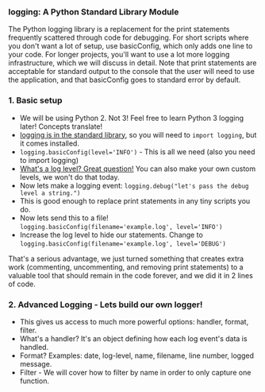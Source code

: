 

### logging: A Python Standard Library Module
The Python logging library is a replacement for the print statements frequently scattered through code for debugging. For short scripts where you don't want a lot of setup, use basicConfig, which only adds one line to your code.  For longer projects, you'll want to use a lot more logging infrastructure, which we will discuss in detail. Note that print statements are acceptable for standard output to the console that the user will need to use the application, and that basicConfig goes to standard error by default.


### 1. Basic setup
- We will be using Python 2.  Not 3!  Feel free to learn Python 3 logging later! Concepts translate!
- [logging is in the standard library](https://docs.python.org/2/library/logging.html), so you will need to `import logging`, but it comes installed.
- `logging.basicConfig(level='INFO')` - This is all we need (also you need to import logging)
- [What's a log level? Great question!](https://docs.python.org/2/library/logging.html#logging-levels) You can also make your own custom levels, we won't do that today.
- Now lets make a logging event: `logging.debug("let's pass the debug level a string.")`
- This is good enough to replace print statements in any tiny scripts you do.
- Now lets send this to a file! `logging.basicConfig(filename='example.log', level='INFO')`
- Increase the log level to hide our statements. Change to `logging.basicConfig(filename='example.log', level='DEBUG')`

That's a serious advantage, we just turned something that creates extra work (commenting, uncommenting, and removing print statements) to a valuable tool that should remain in the code forever, and we did it in 2 lines of code.

### 2. Advanced Logging - Lets build our own logger!
- This gives us access to much more powerful options: handler, format, filter.
- What's a handler? It's an object defining how each log event's data is handled.
- Format? Examples: date, log-level, name, filename, line number, logged message.
- Filter - We will cover how to filter by name in order to only capture one function.



